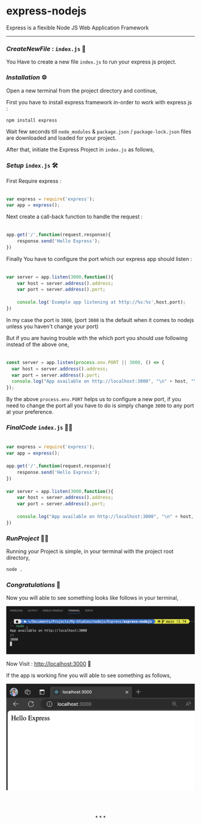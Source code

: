 # express-nodejs
Express is a flexible Node JS Web Application Framework 

---------------------------------------

### $Create New File$ : `index.js` 📝

You Have to create a new file `index.js` to run your express js project.

### $Installation$ ⚙️

Open a new terminal from the project directory and continue,

First you have to install express framework in-order to work with express js :

```sh
npm install express
```

Wait few seconds till `node_modules` & `package.json` / `package-lock.json` files are downloaded and loaded for your project.

After that, initiate the Express Project in `index.js` as follows,

### $Setup$ `index.js` 🛠️

First Require express :
```js

var express = require('express');
var app = express();
```

Next create a call-back function to handle the request :
```js

app.get('/',function(request,response){
    response.send('Hello Express');
})
```

Finally You have to configure the port which our express app should listen :

```js

var server = app.listen(3000,function(){
    var host = server.address().address;
    var port = server.address().port;

    console.log('Example app listening at http://%s:%s',host,port);
})
```

In my case the port is `3000`,
(port `3000` is the default when it comes to nodejs unless you haven't change your port)

But if you are having trouble with the which port you should use following instead of the above one,
```js

const server = app.listen(process.env.PORT || 3000, () => {
  var host = server.address().address;
  var port = server.address().port;
  console.log("App available on http://localhost:3000", "\n" + host, "\n" + port);
});
```

By the above `process.env.PORT` helps us to configure a new port, if you need to change the port all you have to do is simply change `3000` to any port at your preference.

### $Final Code$ `index.js` 👨‍💻

```javascript

var express = require('express');
var app = express();

app.get('/',function(request,response){
    response.send('Hello Express');
})

var server = app.listen(3000,function(){
    var host = server.address().address;
    var port = server.address().port;

    console.log("App available on http://localhost:3000", "\n" + host, "\n" + port);
})
```

### $Run Project$ 🏃‍♂️

Running your Project is simple, in your terminal with the project root directory,

```sh
node .
```

### $Congratulations$ 🥳

Now you will able to see something looks like follows in your terminal,

![Host & Port on Terminal](image.png)

Now Visit : [http://localhost:3000](http://localhost:3000) 🚀

If the app is working fine you will able to see something as follows,

![Hello Express on Web Browser at localhost:3000](image-1.png)

</br></br>

$$***$$

